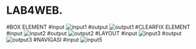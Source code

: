 # LAB4WEB.
#BOX ELEMENT
#input
![input1](https://user-images.githubusercontent.com/56245966/115412567-a079fd80-a21e-11eb-961a-4658e808feb9.png)
#output
![output1](https://user-images.githubusercontent.com/56245966/115412699-c2738000-a21e-11eb-893c-656a81ab82b8.png)
#CLEARFIX ELEMENT
#input
![input2](https://user-images.githubusercontent.com/56245966/115412858-ed5dd400-a21e-11eb-818f-638ef7c9c8f2.png)
#output
![output2](https://user-images.githubusercontent.com/56245966/115412940-fea6e080-a21e-11eb-97bc-a37c83f8546a.png)
#LAYOUT
#input
![input3](https://user-images.githubusercontent.com/56245966/115413140-25651700-a21f-11eb-9fd3-d607b5ce714d.png)
#output
![output3](https://user-images.githubusercontent.com/56245966/115413258-3b72d780-a21f-11eb-848d-1f6e248a1810.png)
#NAVIGASI
#input
![input5](https://user-images.githubusercontent.com/56245966/115414133-fc915180-a21f-11eb-83d5-438b5d2c36f5.png)
